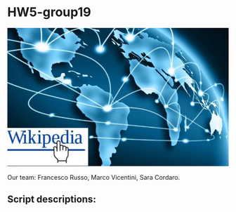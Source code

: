 # HW5-group19
![Screenshot](wiki_world_link.png)

Our team: Francesco Russo, Marco Vicentini, Sara Cordaro.

## Script descriptions:
